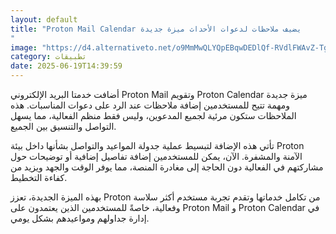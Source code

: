 ```yaml
---
layout: default
title: "Proton Mail Calendar يضيف ملاحظات لدعوات الأحداث ميزة جديدة
"
image: "https://d4.alternativeto.net/o9MmMwQLYQpEBqwDEDlQf-RVdlFWAvZ-TgbKweTDa4c/rs:fill:1520:760:0/g:ce:0:0/YWJzOi8vZGlzdC9jb250ZW50LzE3NTAzNDM5OTk5NzIucG5n.png"
category: تطبيقات
date: 2025-06-19T14:39:59
---
```


أضافت خدمتا البريد الإلكتروني Proton Mail وتقويم Proton Calendar ميزة جديدة ومهمة تتيح للمستخدمين إضافة ملاحظات عند الرد على دعوات المناسبات. هذه الملاحظات ستكون مرئية لجميع المدعوين، وليس فقط منظم الفعالية، مما يسهل التواصل والتنسيق بين الجميع.

تأتي هذه الإضافة لتبسيط عملية جدولة المواعيد والتواصل بشأنها داخل بيئة Proton الآمنة والمشفرة. الآن، يمكن للمستخدمين إضافة تفاصيل إضافية أو توضيحات حول مشاركتهم في الفعالية دون الحاجة إلى مغادرة المنصة، مما يوفر الوقت والجهد ويزيد من كفاءة التخطيط.

بهذه الميزة الجديدة، تعزز Proton من تكامل خدماتها وتقدم تجربة مستخدم أكثر سلاسة وفعالية، خاصةً للمستخدمين الذين يعتمدون على Proton Mail و Proton Calendar في إدارة جداولهم ومواعيدهم بشكل يومي.
